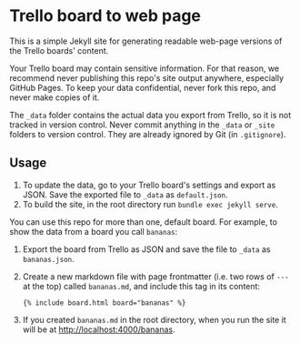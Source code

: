 # Trello board to web page

This is a simple Jekyll site for generating readable web-page versions of the Trello boards' content.

Your Trello board may contain sensitive information. For that reason, we recommend never publishing this repo's site output anywhere, especially GitHub Pages. To keep your data confidential, never fork this repo, and never make copies of it.

The `_data` folder contains the actual data you export from Trello, so it is not tracked in version control. Never commit anything in the `_data` or `_site` folders to version control. They are already ignored by Git (in `.gitignore`).

## Usage

1. To update the data, go to your Trello board's settings and export as JSON. Save the exported file to `_data` as `default.json`.
1. To build the site, in the root directory run `bundle exec jekyll serve`.

You can use this repo for more than one, default board. For example, to show the data from a board you call `bananas`:

1. Export the board from Trello as JSON and save the file to `_data` as `bananas.json`.
1. Create a new markdown file with page frontmatter (i.e. two rows of `---` at the top) called `bananas.md`, and include this tag in its content:

   ```
   {% include board.html board="bananas" %}
   ```

1. If you created `bananas.md` in the root directory, when you run the site it will be at [http://localhost:4000/bananas](http://localhost:4000/bananas).

